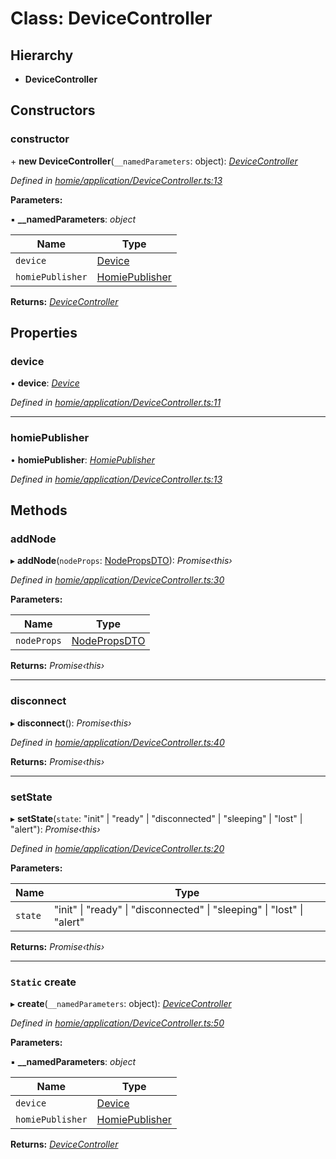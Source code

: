 # Class: DeviceController

## Hierarchy

* **DeviceController**

## Constructors

###  constructor

\+ **new DeviceController**(`__namedParameters`: object): *[DeviceController](devicecontroller.md)*

*Defined in [homie/application/DeviceController.ts:13](https://github.com/AlejandroHerr/homieiot.ts/blob/5b71357/src/homie/application/DeviceController.ts#L13)*

**Parameters:**

▪ **__namedParameters**: *object*

Name | Type |
------ | ------ |
`device` | [Device](device.md) |
`homiePublisher` | [HomiePublisher](homiepublisher.md) |

**Returns:** *[DeviceController](devicecontroller.md)*

## Properties

###  device

• **device**: *[Device](device.md)*

*Defined in [homie/application/DeviceController.ts:11](https://github.com/AlejandroHerr/homieiot.ts/blob/5b71357/src/homie/application/DeviceController.ts#L11)*

___

###  homiePublisher

• **homiePublisher**: *[HomiePublisher](homiepublisher.md)*

*Defined in [homie/application/DeviceController.ts:13](https://github.com/AlejandroHerr/homieiot.ts/blob/5b71357/src/homie/application/DeviceController.ts#L13)*

## Methods

###  addNode

▸ **addNode**(`nodeProps`: [NodePropsDTO](../interfaces/nodepropsdto.md)): *Promise‹this›*

*Defined in [homie/application/DeviceController.ts:30](https://github.com/AlejandroHerr/homieiot.ts/blob/5b71357/src/homie/application/DeviceController.ts#L30)*

**Parameters:**

Name | Type |
------ | ------ |
`nodeProps` | [NodePropsDTO](../interfaces/nodepropsdto.md) |

**Returns:** *Promise‹this›*

___

###  disconnect

▸ **disconnect**(): *Promise‹this›*

*Defined in [homie/application/DeviceController.ts:40](https://github.com/AlejandroHerr/homieiot.ts/blob/5b71357/src/homie/application/DeviceController.ts#L40)*

**Returns:** *Promise‹this›*

___

###  setState

▸ **setState**(`state`: "init" | "ready" | "disconnected" | "sleeping" | "lost" | "alert"): *Promise‹this›*

*Defined in [homie/application/DeviceController.ts:20](https://github.com/AlejandroHerr/homieiot.ts/blob/5b71357/src/homie/application/DeviceController.ts#L20)*

**Parameters:**

Name | Type |
------ | ------ |
`state` | "init" &#124; "ready" &#124; "disconnected" &#124; "sleeping" &#124; "lost" &#124; "alert" |

**Returns:** *Promise‹this›*

___

### `Static` create

▸ **create**(`__namedParameters`: object): *[DeviceController](devicecontroller.md)*

*Defined in [homie/application/DeviceController.ts:50](https://github.com/AlejandroHerr/homieiot.ts/blob/5b71357/src/homie/application/DeviceController.ts#L50)*

**Parameters:**

▪ **__namedParameters**: *object*

Name | Type |
------ | ------ |
`device` | [Device](device.md) |
`homiePublisher` | [HomiePublisher](homiepublisher.md) |

**Returns:** *[DeviceController](devicecontroller.md)*
